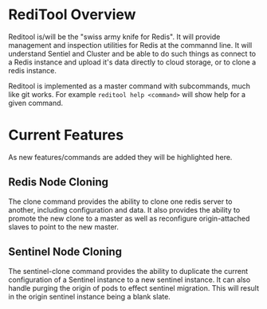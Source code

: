 # RediTool Overview

Reditool is/will be the "swiss army knife for Redis". It will provide management and inspection utilities for Redis at the commannd line. It will understand Sentiel and Cluster and be able to do such things as connect to a Redis instance and upload it's data directly to cloud storage, or to clone a redis instance.

Reditool is implemented as a master command with subcommands, much like git
works. For example `reditool help <command>` will show help for a given
command.


# Current Features

As new features/commands are added they will be highlighted here.

## Redis Node Cloning

The clone command provides the ability to clone one redis server to another,
including configuration and data. It also provides the ability to promote the
new clone to a master as well as reconfigure origin-attached slaves to point to
the new master.

## Sentinel Node Cloning

The sentinel-clone command provides the ability to duplicate the current
configuration of a Sentinel instance to a new sentinel instance. It can also
handle purging the origin of pods to effect sentinel migration. This will
result in the origin sentinel instance being a blank slate.


